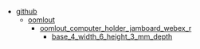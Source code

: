 * [github](github)
  * [oomlout](github/oomlout)
    * [oomlout_computer_holder_jamboard_webex_r](github/oomlout/oomlout_computer_holder_jamboard_webex_r)
      * [base_4_width_6_height_3_mm_depth](github/oomlout/oomlout_computer_holder_jamboard_webex_r/base_4_width_6_height_3_mm_depth)
